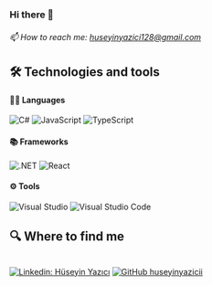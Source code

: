 ### Hi there 👋
###### 📫 How to reach me: huseyinyazici128@gmail.com

## 🛠  Technologies and tools
#### 🧑‍💻 Languages 
![C#](https://img.shields.io/badge/C%23-black?&style=flat-square&logo=c-sharp)
![JavaScript](https://img.shields.io/badge/-JavaScript-black?style=flat-square&logo=javascript)
![TypeScript](https://img.shields.io/badge/-TypeScript-black?style=flat-square&logo=TypeScript)
#### 

#### 📚 Frameworks
![.NET](https://img.shields.io/badge/.NET-black?&style=flat-square&logo=.net)
![React](https://img.shields.io/badge/-React.js-black?style=flat-square&logo=react)

#### ⚙️ Tools
![Visual Studio ](https://img.shields.io/badge/VS-black?&style=for-the-badge&logo=visual-studio-code&logoColor=white)
![Visual Studio Code](https://img.shields.io/badge/VSCode-black?&style=for-the-badge&logo=visual-studio-code)
## 🔍  Where to find me
###### 
[![Linkedin: Hüseyin Yazıcı](https://img.shields.io/badge/-LinkedIn-blue?style=flat-square&logo=Linkedin&logoColor=white&link=https://www.linkedin.com/in/hüseyin-yazıcı-14b803201//)](https://www.linkedin.com/in/hüseyin-yazıcı-14b803201) 
[![GitHub huseyinyazicii](https://img.shields.io/github/followers/huseyinyazicii?label=follow&style=social)](https://github.com/huseyinyazicii) 
<!--
## 📊 Statistics
#### ![visitors](https://visitor-badge.laobi.icu/badge?page_id=huseyinyazicii)
![stats](https://github-readme-stats.vercel.app/api?username=huseyinyazicii&&show_icons=true&title_color=ffffff&icon_color=bb2acf&text_color=daf7dc&bg_color=151515)

**Sanchklyc/Sanchklyc** is a ✨ _special_ ✨ repository because its `README.md` (this file) appears on your GitHub profile.
Here are some ideas to get you started:
- 🔭 I’m currently working on ...
- 🌱 I’m currently learning ...
- 👯 I’m looking to collaborate on ...
- 🤔 I’m looking for help with ...
- 💬 Ask me about ...
- 😄 Pronouns: ...
- ⚡ Fun fact: ...
-->
